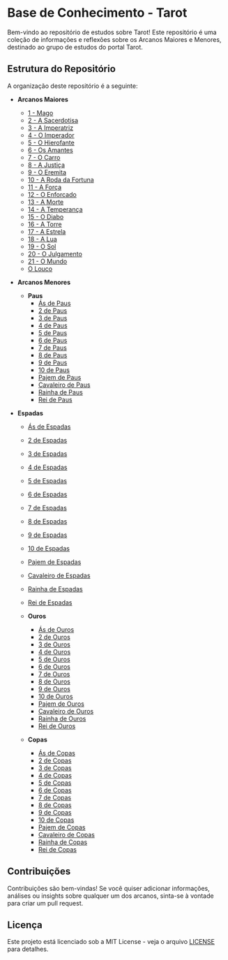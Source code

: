 
# Base de Conhecimento - Tarot

Bem-vindo ao repositório de estudos sobre Tarot! Este repositório é uma coleção de informações e reflexões sobre os Arcanos Maiores e Menores, destinado ao grupo de estudos do portal Tarot. 

## Estrutura do Repositório

A organização deste repositório é a seguinte:

- **Arcanos Maiores**
  - [1 - Mago](./Arcanos%20Maiores/1%20-%20O%20Mago.Md)
  - [2 - A Sacerdotisa](./Arcanos%20Maiores/2%20-%20A%20Sacerdotisa.Md)
  - [3 - A Imperatriz](./Arcanos%20Maiores/3%20-%20A%20Imperatriz.Md)
  - [4 - O Imperador](./Arcanos%20Maiores/4%20-%20O%20Imperador.Md)
  - [5 - O Hierofante](./Arcanos%20Maiores/5%20-%20O%20Hierofante.Md)
  - [6 - Os Amantes](./Arcanos%20Maiores/6%20-%20Os%20Amantes.Md)
  - [7 - O Carro](./Arcanos%20Maiores/7%20-%20O%20Carro.Md)
  - [8 - A Justiça](./Arcanos%20Maiores/8%20-%20A%20Justiça.Md)
  - [9 - O Eremita](./Arcanos%20Maiores/9%20-%20O%20Eremita.Md)
  - [10 - A Roda da Fortuna](./Arcanos%20Maiores/10%20-%20A%20Roda%20da%20Fortuna.Md)
  - [11 - A Força](./Arcanos%20Maiores/11%20-%20A%20Força.Md)
  - [12 - O Enforcado](./Arcanos%20Maiores/12%20-%20O%20Enforcado.Md)
  - [13 - A Morte](./Arcanos%20Maiores/13%20-%20A%20Morte.Md)
  - [14 - A Temperança](./Arcanos%20Maiores/14%20-%20A%20Temperança.Md)
  - [15 - O Diabo](./Arcanos%20Maiores/15%20-%20O%20Diabo.Md)
  - [16 - A Torre](./Arcanos%20Maiores/16%20-%20A%20Torre.Md)
  - [17 - A Estrela](./Arcanos%20Maiores/17%20-%20A%20Estrela.Md)
  - [18 - A Lua](./Arcanos%20Maiores/18%20-%20A%20Lua.Md)
  - [19 - O Sol](./Arcanos%20Maiores/19%20-%20O%20Sol.Md)
  - [20 - O Julgamento](./Arcanos%20Maiores/20%20-%20O%20Julgamento.Md)
  - [21 - O Mundo](./Arcanos%20Maiores/21%20-%20O%20Mundo.Md)
  - [O Louco](./Arcanos%20Maiores/O%20Louco.Md)

- **Arcanos Menores**
  - **Paus**
    - [Ás de Paus](./Arcanos%20Menores/Paus/Ás.MD)
    - [2 de Paus](./Arcanos%20Menores/Paus/2.MD)
    - [3 de Paus](./Arcanos%20Menores/Paus/3.MD)
    - [4 de Paus](./Arcanos%20Menores/Paus/4.MD)
    - [5 de Paus](./Arcanos%20Menores/Paus/5.MD)
    - [6 de Paus](./Arcanos%20Menores/Paus/6.MD)
    - [7 de Paus](./Arcanos%20Menores/Paus/7.MD)
    - [8 de Paus](./Arcanos%20Menores/Paus/8.MD)
    - [9 de Paus](./Arcanos%20Menores/Paus/9.MD)
    - [10 de Paus](./Arcanos%20Menores/Paus/10.MD)
    - [Pajem de Paus](./Arcanos%20Menores/Paus/Pajem.MD)
    - [Cavaleiro de Paus](./Arcanos%20Menores/Paus/Cavaleiro.MD)
    - [Rainha de Paus](./Arcanos%20Menores/Paus/Rainha.MD)
    - [Rei de Paus](./Arcanos%20Menores/Paus/Rei.MD)

- **Espadas**
    - [Ás de Espadas](./Arcanos%20Menores/Espadas/Ás.MD)
    - [2 de Espadas](./Arcanos%20Menores/Espadas/2.MD)
    - [3 de Espadas](./Arcanos%20Menores/Espadas/3.MD)
    - [4 de Espadas](./Arcanos%20Menores/Espadas/4.MD)
    - [5 de Espadas](./Arcanos%20Menores/Espadas/5.MD)
    - [6 de Espadas](./Arcanos%20Menores/Espadas/6.MD)
    - [7 de Espadas](./Arcanos%20Menores/Espadas/7.MD)
    - [8 de Espadas](./Arcanos%20Menores/Espadas/8.MD)
    - [9 de Espadas](./Arcanos%20Menores/Espadas/9.MD)
    - [10 de Espadas](./Arcanos%20Menores/Espadas/10.MD)
    - [Pajem de Espadas](./Arcanos%20Menores/Espadas/Pajem.MD)
    - [Cavaleiro de Espadas](./Arcanos%20Menores/Espadas/Cavaleiro.MD)
    - [Rainha de Espadas](./Arcanos%20Menores/Espadas/Rainha.MD)
    - [Rei de Espadas](./Arcanos%20Menores/Espadas/Rei.MD)

  - **Ouros**
    - [Ás de Ouros](./Arcanos%20Menores/Ouros/Ás.MD)
    - [2 de Ouros](./Arcanos%20Menores/Ouros/2.MD)
    - [3 de Ouros](./Arcanos%20Menores/Ouros/3.MD)
    - [4 de Ouros](./Arcanos%20Menores/Ouros/4.MD)
    - [5 de Ouros](./Arcanos%20Menores/Ouros/5.MD)
    - [6 de Ouros](./Arcanos%20Menores/Ouros/6.MD)
    - [7 de Ouros](./Arcanos%20Menores/Ouros/7.MD)
    - [8 de Ouros](./Arcanos%20Menores/Ouros/8.MD)
    - [9 de Ouros](./Arcanos%20Menores/Ouros/9.MD)
    - [10 de Ouros](./Arcanos%20Menores/Ouros/10.MD)
    - [Pajem de Ouros](./Arcanos%20Menores/Ouros/Pajem.MD)
    - [Cavaleiro de Ouros](./Arcanos%20Menores/Ouros/Cavaleiro.MD)
    - [Rainha de Ouros](./Arcanos%20Menores/Ouros/Rainha.MD)
    - [Rei de Ouros](./Arcanos%20Menores/Ouros/Rei.MD)

  - **Copas**
    - [Ás de Copas](./Arcanos%20Menores/Copas/Ás.MD)
    - [2 de Copas](./Arcanos%20Menores/Copas/2.MD)
    - [3 de Copas](./Arcanos%20Menores/Copas/3.MD)
    - [4 de Copas](./Arcanos%20Menores/Copas/4.MD)
    - [5 de Copas](./Arcanos%20Menores/Copas/5.MD)
    - [6 de Copas](./Arcanos%20Menores/Copas/6.MD)
    - [7 de Copas](./Arcanos%20Menores/Copas/7.MD)
    - [8 de Copas](./Arcanos%20Menores/Copas/8.MD)
    - [9 de Copas](./Arcanos%20Menores/Copas/9.MD)
    - [10 de Copas](./Arcanos%20Menores/Copas/10.MD)
    - [Pajem de Copas](./Arcanos%20Menores/Copas/Pajem.MD)
    - [Cavaleiro de Copas](./Arcanos%20Menores/Copas/Cavaleiro.MD)
    - [Rainha de Copas](./Arcanos%20Menores/Copas/Rainha.MD)
    - [Rei de Copas](./Arcanos%20Menores/Copas/Rei.MD)

## Contribuições

Contribuições são bem-vindas! Se você quiser adicionar informações, análises ou insights sobre qualquer um dos arcanos, sinta-se à vontade para criar um pull request.

## Licença

Este projeto está licenciado sob a MIT License - veja o arquivo [LICENSE](LICENSE) para detalhes.
